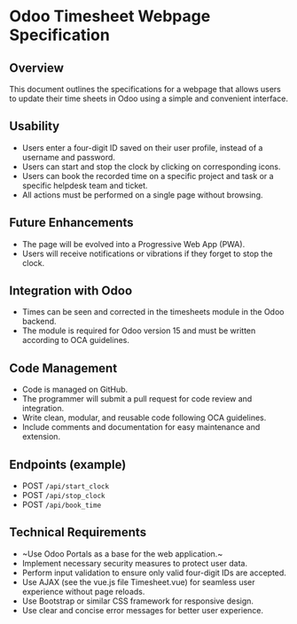 # Odoo Timesheet Webpage Specification

## Overview

This document outlines the specifications for a webpage that allows users to update their time sheets in Odoo using a simple and convenient interface.

## Usability

- Users enter a four-digit ID saved on their user profile, instead of a username and password.
- Users can start and stop the clock by clicking on corresponding icons.
- Users can book the recorded time on a specific project and task or a specific helpdesk team and ticket.
- All actions must be performed on a single page without browsing.

## Future Enhancements

- The page will be evolved into a Progressive Web App (PWA).
- Users will receive notifications or vibrations if they forget to stop the clock.

## Integration with Odoo

- Times can be seen and corrected in the timesheets module in the Odoo backend.
- The module is required for Odoo version 15 and must be written according to OCA guidelines.

## Code Management

- Code is managed on GitHub.
- The programmer will submit a pull request for code review and integration.
- Write clean, modular, and reusable code following OCA guidelines.
- Include comments and documentation for easy maintenance and extension.

## Endpoints (example)

- POST `/api/start_clock`
- POST `/api/stop_clock`
- POST `/api/book_time`

## Technical Requirements

- ~Use Odoo Portals as a base for the web application.~
- Implement necessary security measures to protect user data.
- Perform input validation to ensure only valid four-digit IDs are accepted.
- Use AJAX (see the vue.js file Timesheet.vue) for seamless user experience without page reloads.
- Use Bootstrap or similar CSS framework for responsive design.
- Use clear and concise error messages for better user experience.
